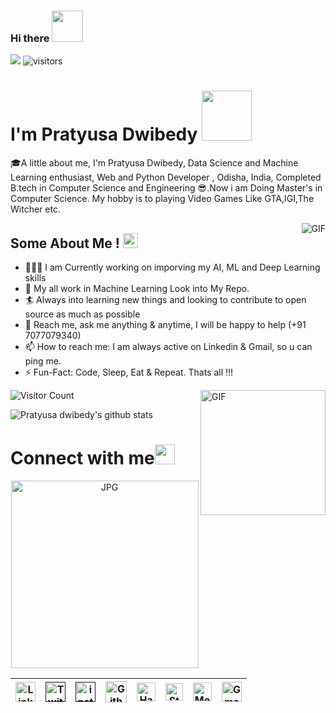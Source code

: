 ### Hi there  <img src="https://github.com/TheDudeThatCode/TheDudeThatCode/blob/master/Assets/Hi.gif" width="50px">

![](https://komarev.com/ghpvc/?username=pratyusa98&color=green)
![visitors](https://visitor-badge.laobi.icu/badge?page_id=pratyush98)


# I'm Pratyusa Dwibedy <img src="https://github.com/TheDudeThatCode/TheDudeThatCode/blob/master/Assets/Developer.gif" width="80px">


🎓A little about me, I'm Pratyusa Dwibedy, Data Science and Machine Learning enthusiast, Web and Python Developer , Odisha, India, Completed B.tech in Computer Science and Engineering 😎.Now i am Doing Master's in Computer Science. My hobby is to playing Video Games Like GTA,IGI,The Witcher etc. 



<img align="right" alt="GIF" src="https://media.giphy.com/media/5YEgnkjeryvwA/giphy.gif">

## Some About Me !&nbsp;<img src="https://github.com/TheDudeThatCode/TheDudeThatCode/blob/master/Assets/Earth.gif" width="24px">

- 👨🏽‍💻 I am Currently working on imporving my AI, ML and Deep Learning skills 
- 💬 My all work in Machine Learning Look into My Repo.
- 🏄‍ Always into learning new things and looking to contribute to open source as much as possible
- 💬 Reach me, ask me anything & anytime, I will be happy to help (+91 7077079340)
- 📫 How to reach me: I am always active on Linkedin & Gmail, so u can ping me.
- ⚡️ Fun-Fact: Code, Sleep, Eat & Repeat. Thats all !!!

<img align="right" alt="GIF" src="https://github.com/TheDudeThatCode/TheDudeThatCode/blob/master/Assets/Rocket.gif"  width="200vw" >

 ![Visitor Count](https://profile-counter.glitch.me/pratyush98/count.svg)

![Pratyusa dwibedy's github stats](https://github-readme-stats.vercel.app/api?username=pratyusa98&show_icons=true&hide_border=true)


# Connect with me<img src="https://github.com/TheDudeThatCode/TheDudeThatCode/blob/master/Assets/Handshake.gif" height="32px">




<p align="center">
 <img align="center" alt="JPG" src="https://pratyusa98.github.io/My_portfolio/img/design.jpg" height="300px">

</p>


| [<img src="https://github.com/TheDudeThatCode/TheDudeThatCode/blob/master/Assets/Linkedin.svg" alt="Linkedin Logo" width="32">](https://www.linkedin.com/in/pdwibedy/) | [<img src="https://github.com/TheDudeThatCode/TheDudeThatCode/blob/master/Assets/Twitter.svg" alt="Twitter Logo" width="32">]() | [<img src="https://github.com/TheDudeThatCode/TheDudeThatCode/blob/master/Assets/Instagram.svg" alt="instagram logo" width="32">]()| [<img src="https://cdn.svgporn.com/logos/github-icon.svg" alt="Github logo" width="34">](https://github.com/pratyusa98) | [<img src="https://github.com/TheDudeThatCode/TheDudeThatCode/blob/master/Assets/HackerRank.svg" alt="HackerRank Logo" width="30">](https://www.hackerrank.com/PratyusaDwibedy) | [<img src="https://cdn.svgporn.com/logos/stackoverflow-icon.svg" alt="Stackoverflow Logo" width="28">](https://stackoverflow.com) | [<img src="https://cdn.svgporn.com/logos/medium.svg" alt="Medium Logo" width="30">](https://medium.com/) | [<img src="https://github.com/TheDudeThatCode/TheDudeThatCode/blob/master/Assets/Gmail.svg" alt="Gmail logo" height="32">](mailto:pratyusacool@gai.com)
|:---:|:---:|:---:|:---:|:---:|:---:|:---:|:---:|







